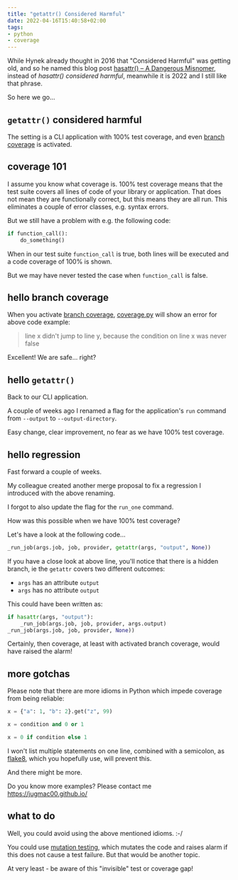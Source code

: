 ```yaml
---
title: "getattr() Considered Harmful"
date: 2022-04-16T15:40:58+02:00
tags:
- python
- coverage
---
```


While Hynek already thought in 2016 that "Considered Harmful" was getting old,
and so he named this blog post [hasattr() – A Dangerous Misnomer](https://hynek.me/articles/hasattr/),
instead of *hasattr() considered harmful*, 
meanwhile it is 2022 and I still like that phrase.

So here we go...

## `getattr()` considered harmful

The setting is a CLI application with 100% test coverage,
and even [branch coverage](https://coverage.readthedocs.io/en/6.3.2/branch.html) is activated.

## coverage 101

I assume you know what coverage is.
100% test coverage means that the test suite covers all lines of code of your
library or application.
That does not mean they are functionally correct,
but this means they are all run.
This eliminates a couple of error classes, e.g. syntax errors.

But we still have a problem with e.g. the following code:

```python
if function_call():
    do_something()
```

When in our test suite `function_call` is true,
both lines will be executed and a code coverage of 100% is shown.

But we may have never tested the case when `function_call` is false.

## hello branch coverage

When you activate [branch coverage](https://coverage.readthedocs.io/en/6.3.2/branch.html),
[coverage.py](https://coverage.readthedocs.io/) will show an error for above
code example:

> line x didn't jump to line y, because the condition on line x was never false

Excellent! We are safe... right?

## hello `getattr()`

Back to our CLI application.

A couple of weeks ago I renamed a flag for the application's `run` command from
`--output` to `--output-directory`.

Easy change, clear improvement, no fear as we have 100% test coverage.

## hello regression

Fast forward a couple of weeks.

My colleague created another merge proposal to fix a regression
I introduced with the above renaming.

I forgot to also update the flag for the `run_one` command.

How was this possible when we have 100% test coverage?

Let's have a look at the following code...

```python
_run_job(args.job, job, provider, getattr(args, "output", None))
```

If you have a close look at above line,
you'll notice that there is a hidden branch,
ie the `getattr` covers two different outcomes:

- `args` has an attribute `output`
- `args` has no attribute `output`

This could have been written as:

```python
if hasattr(args, "output"):
    _run_job(args.job, job, provider, args.output)
_run_job(args.job, job, provider, None))
```

Certainly, then coverage, at least with activated branch coverage,
would have raised the alarm!

## more gotchas

Please note that there are more idioms in Python which impede coverage from being reliable:

```python
x = {"a": 1, "b": 2}.get("z", 99)
```

```python
x = condition and 0 or 1
```

```python
x = 0 if condition else 1
```

I won't list multiple statements on one line, combined with a semicolon,
as [flake8](https://flake8.pycqa.org/en/latest/),
which you hopefully use,
will prevent this.

And there might be more.

Do you know more examples? Please contact me https://jugmac00.github.io/

## what to do

Well, you could avoid using the above mentioned idioms. :-/

You could use [mutation testing](https://en.wikipedia.org/wiki/Mutation_testing),
which mutates the code and raises alarm if this does not cause a test failure.
But that would be another topic.

At very least - be aware of this "invisible" test or coverage gap!
